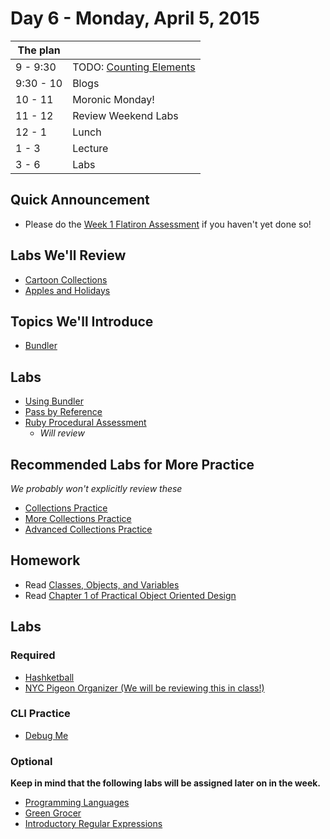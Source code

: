 # Day 6 - Monday, April 5, 2015

The plan        |      |
----------------|-------
9 - 9:30        | TODO: [Counting Elements](http://learn.flatironschool.com/lessons/3388)
9:30 - 10       | Blogs
10 - 11         | Moronic Monday!
11 - 12         | Review Weekend Labs
12 - 1          | Lunch
1 - 3           | Lecture
3 - 6           | Labs

## Quick Announcement
* Please do the [Week 1 Flatiron Assessment](https://docs.google.com/forms/d/1rOyWpCPxZGDtkNh2rGRls3wMTTYd5fAK0RoPJsY63gw/viewform) if you haven't yet done so!

## Labs We'll Review

* [Cartoon Collections](http://learn.flatironschool.com/lessons/3374)
* [Apples and Holidays](http://learn.flatironschool.com/lessons/3886)

## Topics We'll Introduce

* [Bundler](http://learn.flatironschool.com/lessons/3398)

## Labs

* [Using Bundler](http://learn.flatironschool.com/lessons/3398)
* [Pass by Reference](http://learn.flatironschool.com/lessons/3372)
* [Ruby Procedural Assessment](http://learn.flatironschool.com/lessons/3890) 
    - _Will review_

## Recommended Labs for More Practice

_We probably won't explicitly review these_

* [Collections Practice](http://learn.flatironschool.com/lessons/3376)
* [More Collections Practice](http://learn.flatironschool.com/lessons/3377)
* [Advanced Collections Practice](http://learn.flatironschool.com/lessons/3895)

## Homework

* Read [Classes, Objects, and Variables](https://d1b10bmlvqabco.cloudfront.net/attach/hp1gjffx8fx6j9/hr7wtssoha35bk/hrjlw1258fnw/3._Objects_Classes_and_Variables.pdf)
* Read [Chapter 1 of Practical Object Oriented Design](http://books.flatironschool.com/books/102?page=49)

## Labs

### Required

* [Hashketball](http://learn.flatironschool.com/lessons/3380)
* [NYC Pigeon Organizer (We will be reviewing this in class!)](http://learn.flatironschool.com/lessons/3389)

### CLI Practice

* [Debug Me](http://learn.flatironschool.com/lessons/3455)

### Optional

__Keep in mind that the following labs will be assigned later on in the week.__

* [Programming Languages](http://learn.flatironschool.com/lessons/3381)
* [Green Grocer](http://learn.flatironschool.com/lessons/3391)
* [Introductory Regular Expressions](http://learn.flatironschool.com/lessons/3383)

